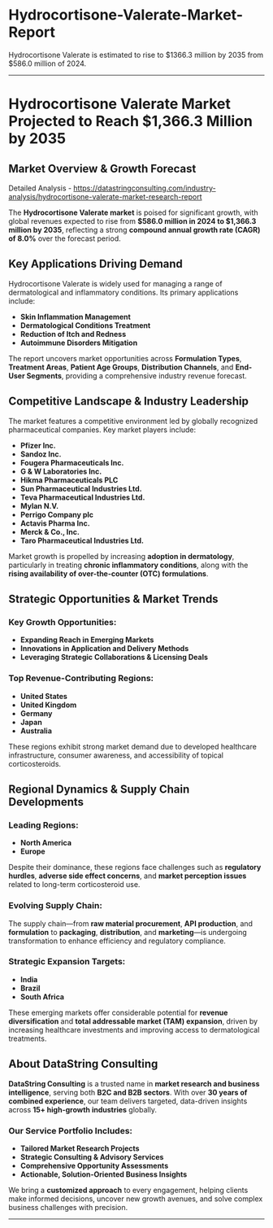 # Hydrocortisone-Valerate-Market-Report
Hydrocortisone Valerate is estimated to rise to $1366.3 million by 2035 from $586.0 million of 2024.

---

# **Hydrocortisone Valerate Market Projected to Reach \$1,366.3 Million by 2035**

## **Market Overview & Growth Forecast**

Detailed Analysis - https://datastringconsulting.com/industry-analysis/hydrocortisone-valerate-market-research-report

The **Hydrocortisone Valerate market** is poised for significant growth, with global revenues expected to rise from **\$586.0 million in 2024 to \$1,366.3 million by 2035**, reflecting a strong **compound annual growth rate (CAGR) of 8.0%** over the forecast period.

## **Key Applications Driving Demand**

Hydrocortisone Valerate is widely used for managing a range of dermatological and inflammatory conditions. Its primary applications include:

* **Skin Inflammation Management**
* **Dermatological Conditions Treatment**
* **Reduction of Itch and Redness**
* **Autoimmune Disorders Mitigation**

The report uncovers market opportunities across **Formulation Types**, **Treatment Areas**, **Patient Age Groups**, **Distribution Channels**, and **End-User Segments**, providing a comprehensive industry revenue forecast.

## **Competitive Landscape & Industry Leadership**

The market features a competitive environment led by globally recognized pharmaceutical companies. Key market players include:

* **Pfizer Inc.**
* **Sandoz Inc.**
* **Fougera Pharmaceuticals Inc.**
* **G & W Laboratories Inc.**
* **Hikma Pharmaceuticals PLC**
* **Sun Pharmaceutical Industries Ltd.**
* **Teva Pharmaceutical Industries Ltd.**
* **Mylan N.V.**
* **Perrigo Company plc**
* **Actavis Pharma Inc.**
* **Merck & Co., Inc.**
* **Taro Pharmaceutical Industries Ltd.**

Market growth is propelled by increasing **adoption in dermatology**, particularly in treating **chronic inflammatory conditions**, along with the **rising availability of over-the-counter (OTC) formulations**.

## **Strategic Opportunities & Market Trends**

### **Key Growth Opportunities:**

* **Expanding Reach in Emerging Markets**
* **Innovations in Application and Delivery Methods**
* **Leveraging Strategic Collaborations & Licensing Deals**

### **Top Revenue-Contributing Regions:**

* **United States**
* **United Kingdom**
* **Germany**
* **Japan**
* **Australia**

These regions exhibit strong market demand due to developed healthcare infrastructure, consumer awareness, and accessibility of topical corticosteroids.

## **Regional Dynamics & Supply Chain Developments**

### **Leading Regions:**

* **North America**
* **Europe**

Despite their dominance, these regions face challenges such as **regulatory hurdles**, **adverse side effect concerns**, and **market perception issues** related to long-term corticosteroid use.

### **Evolving Supply Chain:**

The supply chain—from **raw material procurement**, **API production**, and **formulation** to **packaging**, **distribution**, and **marketing**—is undergoing transformation to enhance efficiency and regulatory compliance.

### **Strategic Expansion Targets:**

* **India**
* **Brazil**
* **South Africa**

These emerging markets offer considerable potential for **revenue diversification** and **total addressable market (TAM) expansion**, driven by increasing healthcare investments and improving access to dermatological treatments.

## **About DataString Consulting**

**DataString Consulting** is a trusted name in **market research and business intelligence**, serving both **B2C and B2B sectors**. With over **30 years of combined experience**, our team delivers targeted, data-driven insights across **15+ high-growth industries** globally.

### **Our Service Portfolio Includes:**

* **Tailored Market Research Projects**
* **Strategic Consulting & Advisory Services**
* **Comprehensive Opportunity Assessments**
* **Actionable, Solution-Oriented Business Insights**

We bring a **customized approach** to every engagement, helping clients make informed decisions, uncover new growth avenues, and solve complex business challenges with precision.

---

